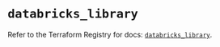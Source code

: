 # `databricks_library`

Refer to the Terraform Registry for docs: [`databricks_library`](https://registry.terraform.io/providers/databricks/databricks/1.88.0/docs/resources/library).
